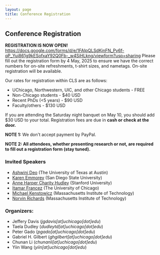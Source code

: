 ```yaml
---
layout: page
title: Conference Registration
---
```



<h2>Conference Registration</h2>

<strong>REGISTRATION IS NOW OPEN!</strong> <a href="Click here to access the registration form.">https://docs.google.com/forms/d/e/1FAIpQLSdKjnFN_Py6f-qP_Yui861g9kESofxaY92Q0Fb-_w4SiHLkng/viewform?usp=sharing</a> Please fill out the registration form by 4 May, 2025 to ensure we have the correct numbers for on-site refreshments, t-shirt sizes, and nametags. On-site registration will be available.


Our rates for registration within CLS are as follows:
- UChicago, Northwestern, UIC, and other Chicago students - FREE
- Non-Chicago students - $40 USD
- Recent PhDs (<5 years) - $90 USD
- Faculty/others - $130 USD

If you are attending the Saturday night banquet on May 10, you should add $30 USD to your total. Registration fees are due in **cash or check at the door.**

<strong>NOTE 1:</strong> We don't accept payment by PayPal.

<strong>NOTE 2: All attendees, whether presenting research or not, are required to fill out a registration form (stay tuned).</strong>



<h3>Invited Speakers</h3>

- <a href="https://liberalarts.utexas.edu/linguistics/faculty/asd853">Ashwini Deo</a> (The University of Texas at Austin)
- <a href="https://slhs.sdsu.edu/people/faculty/emmorey-karen">Karen Emmorey</a> (San Diego State University)
- <a href="https://ed.stanford.edu/faculty/acharity">Anne Harper Charity Hudley</a> (Stanford University)
- <a href="https://linguistics.uchicago.edu/people/itamar-francez">Itamar Francez</a> (The University of Chicago)
- <a href="https://linguistics.mit.edu/user/kenstow/">Michael Kenstowicz</a> (Massachusetts Institute of Technology)
- <a href="https://linguistics.mit.edu/user/norvin/">Norvin Richards</a> (Massachusetts Institute of Technology)



<h3>Organizers:</h3>

- Jeffery Davis (*jgdavis[at]uchicago[dot]edu*)
- Taela Dudley (*dudleytd[at]uchicago[dot]edu*)
- Peter Gado (*pgado[at]uchicago[dot]edu*)
- Gabriel H. Gilbert (*ghgilbert[at]uchicago[dot]edu*)
- Chunan Li (*chunanli[at]uchicago[dot]edu*)
- Yiin Wang (*yiin[at]uchicago[dot]edu*)

